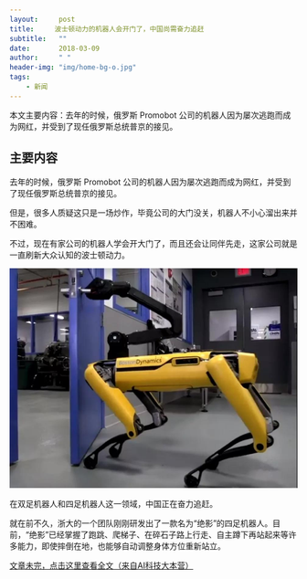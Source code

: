 ```yaml
---
layout:     post
title:     波士顿动力的机器人会开门了，中国尚需奋力追赶
subtitle:   ""
date:       2018-03-09
author:     " "
header-img: "img/home-bg-o.jpg"
tags:
    - 新闻
---
```


本文主要内容：去年的时候，俄罗斯 Promobot 公司的机器人因为屡次逃跑而成为网红，并受到了现任俄罗斯总统普京的接见。

<!-- more -->




## 主要内容

去年的时候，俄罗斯 Promobot 公司的机器人因为屡次逃跑而成为网红，并受到了现任俄罗斯总统普京的接见。

但是，很多人质疑这只是一场炒作，毕竟公司的大门没关，机器人不小心溜出来并不困难。

不过，现在有家公司的机器人学会开大门了，而且还会让同伴先走，这家公司就是一直刷新大众认知的波士顿动力。

![images](/images/AI/2018-3-9-boston.jpg)

在双足机器人和四足机器人这一领域，中国正在奋力追赶。

就在前不久，浙大的一个团队刚刚研发出了一款名为“绝影”的四足机器人。目前，“绝影”已经掌握了跑跳、爬梯子、在碎石子路上行走、自主蹲下再站起来等许多能力，即使摔倒在地，也能够自动调整身体方位重新站立。

[文章未完，点击这里查看全文（来自AI科技大本营）](https://mp.weixin.qq.com/s/mEd0sClnv8bFuYZ7_A0r5Q)
